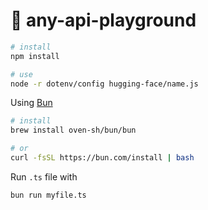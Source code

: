 # 🤪 any-api-playground

```bash
# install
npm install

# use
node -r dotenv/config hugging-face/name.js
```

Using [Bun](https://bun.com/)

```bash
# install
brew install oven-sh/bun/bun

# or
curl -fsSL https://bun.com/install | bash
```

Run `.ts` file with

```bash
bun run myfile.ts
```
